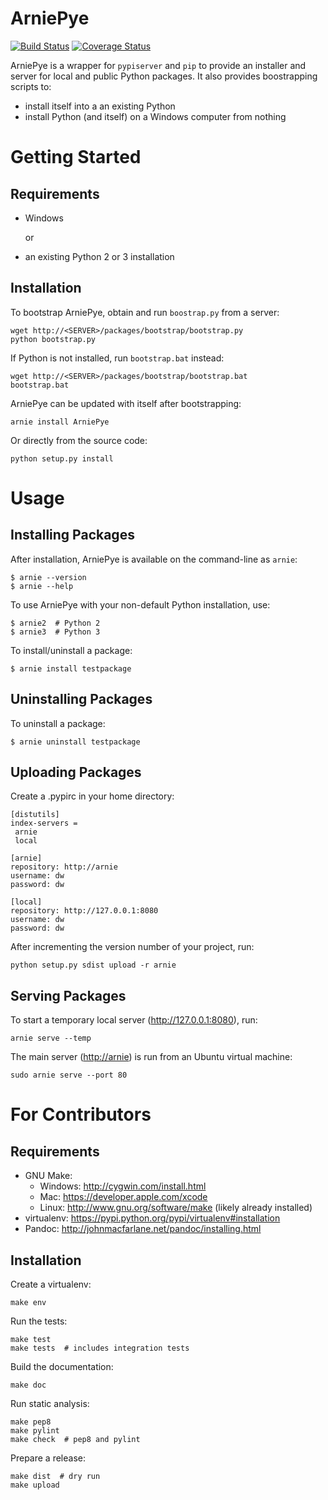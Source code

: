 ArniePye
========

[![Build Status](https://travis-ci.org/dornerworks/arniepye.png?branch=master)](https://travis-ci.org/dornerworks/arniepye)
[![Coverage Status](https://coveralls.io/repos/dornerworks/arniepye/badge.png?branch=master)](https://coveralls.io/r/dornerworks/arniepye/?branch=master)

ArniePye is a wrapper for `pypiserver` and `pip` to provide an installer
and server for local and public Python packages. It also provides
boostrapping scripts to:

-   install itself into a an existing Python
-   install Python (and itself) on a Windows computer from nothing



Getting Started
===============

Requirements
------------

* Windows

    or

* an existing Python 2 or 3 installation


Installation
------------

To bootstrap ArniePye, obtain and run `boostrap.py` from a server:

    wget http://<SERVER>/packages/bootstrap/bootstrap.py
    python bootstrap.py

If Python is not installed, run `bootstrap.bat` instead:

    wget http://<SERVER>/packages/bootstrap/bootstrap.bat
    bootstrap.bat

ArniePye can be updated with itself after bootstrapping:

    arnie install ArniePye

Or directly from the source code:

    python setup.py install



Usage
=====

Installing Packages
-------------------

After installation, ArniePye is available on the command-line as
`arnie`:

    $ arnie --version
    $ arnie --help

To use ArniePye with your non-default Python installation, use:

    $ arnie2  # Python 2
    $ arnie3  # Python 3

To install/uninstall a package:

    $ arnie install testpackage


Uninstalling Packages
---------------------

To uninstall a package:

    $ arnie uninstall testpackage


Uploading Packages
------------------

Create a .pypirc in your home directory:

    [distutils]
    index-servers =
     arnie
     local

    [arnie]
    repository: http://arnie
    username: dw
    password: dw

    [local]
    repository: http://127.0.0.1:8080
    username: dw
    password: dw

After incrementing the version number of your project, run:

    python setup.py sdist upload -r arnie


Serving Packages
----------------

To start a temporary local server (<http://127.0.0.1:8080>), run:

    arnie serve --temp

The main server (<http://arnie>) is run from an Ubuntu virtual machine:

    sudo arnie serve --port 80



For Contributors
================

Requirements
------------

* GNU Make:
    * Windows: http://cygwin.com/install.html
    * Mac: https://developer.apple.com/xcode
    * Linux: http://www.gnu.org/software/make (likely already installed)
* virtualenv: https://pypi.python.org/pypi/virtualenv#installation
* Pandoc: http://johnmacfarlane.net/pandoc/installing.html


Installation
------------

Create a virtualenv:

    make env

Run the tests:

    make test
    make tests  # includes integration tests

Build the documentation:

    make doc

Run static analysis:

    make pep8
    make pylint
    make check  # pep8 and pylint

Prepare a release:

    make dist  # dry run
    make upload
